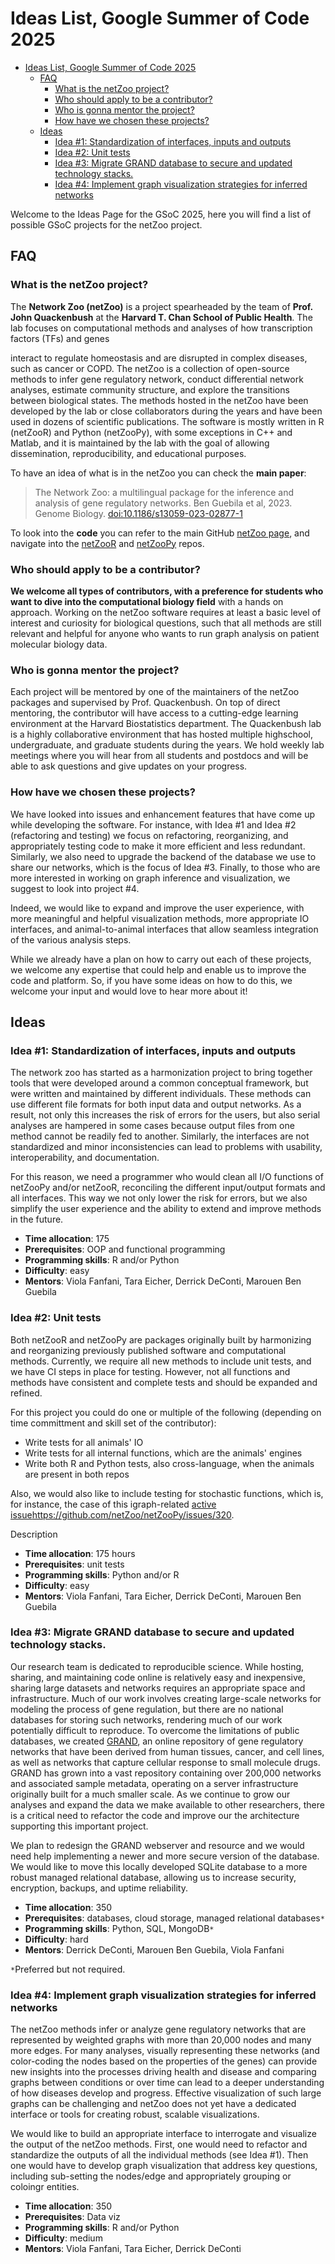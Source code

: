 # Ideas List, Google Summer of Code 2025 


- [Ideas List, Google Summer of Code 2025](#ideas-list-google-summer-of-code-2025)
  - [FAQ](#faq)
    - [What is the netZoo project?](#what-is-the-netzoo-project)
    - [Who should apply to be a contributor?](#who-should-apply-to-be-a-contributor)
    - [Who is gonna mentor the project?](#who-is-gonna-mentor-the-project)
    - [How have we chosen these projects?](#how-have-we-chosen-these-projects)
  - [Ideas](#ideas)
    - [Idea #1: Standardization of interfaces, inputs and outputs](#idea-1-standardization-of-interfaces-inputs-and-outputs)
    - [Idea #2: Unit tests](#idea-2-unit-tests)
    - [Idea #3: Migrate GRAND database to secure and updated technology stacks.](#idea-3-migrate-grand-database-to-secure-and-updated-technology-stacks)
    - [Idea #4: Implement graph visualization strategies for inferred networks](#idea-4-implement-graph-visualization-strategies-for-inferred-networks)

Welcome to the Ideas Page for the GSoC 2025, here you will find a list of possible GSoC projects for the netZoo project.

## FAQ

### What is the netZoo project?



The **Network Zoo (netZoo)** is a project spearheaded by the team of **Prof. John Quackenbush** at the **Harvard T. Chan School of
Public Health**.  The lab focuses on computational methods and analyses of how transcription factors (TFs) and genes

interact to regulate homeostasis and are disrupted in complex diseases, such as cancer or COPD. The netZoo is a
collection of open-source methods to infer gene regulatory network, conduct differential network analyses, estimate
community structure, and explore the transitions between biological states. The methods hosted in the netZoo have been
developed by the lab or close collaborators during the years and have been used in dozens of scientific publications.
The software is mostly written in R (netZooR) and Python  (netZooPy), with some exceptions in C++ and Matlab, and 
it is maintained by the lab with the goal of allowing dissemination, reproducibility, and educational purposes.

To have an idea of what is in the netZoo you can check the **main paper**: 
> The Network Zoo: a multilingual package for the inference and analysis of gene regulatory networks. Ben Guebila et al, 2023. Genome Biology. [doi:10.1186/s13059-023-02877-1](https://genomebiology.biomedcentral.com/articles/10.1186/s13059-023-02877-1)

To look into the **code** you can refer to the main GitHub [netZoo page](https://github.com/netZoo), and navigate into the
[netZooR](https://github.com/netZoo/netZooR) and [netZooPy](https://github.com/netZoo/netZooPy) repos.

### Who should apply to be a contributor?

**We welcome all types of contributors, with a preference for students who want to dive into the computational biology
field** with a hands on approach. Working on the netZoo software requires 
at least a basic level of interest and curiosity for biological questions, such that all methods are still relevant 
and helpful for anyone who wants to run graph analysis on patient molecular biology data.

### Who is gonna mentor the project?

Each project will be mentored by one of the maintainers of the netZoo packages and supervised by Prof. Quackenbush.
On top of direct mentoring, the contributor will have access to a cutting-edge learning environment at the Harvard 
Biostatistics department. The Quackenbush lab is a highly collaborative environment that has hosted multiple highschool, undergraduate, and
graduate students during the years. We hold weekly lab meetings where you will hear from all students and postdocs and
will be able to ask questions and give updates on your progress.

### How have we chosen these projects?

We have looked into issues and enhancement features that have come up while developing the software. For instance, with
Idea #1 and Idea #2 (refactoring and testing)
we focus on refactoring, reorganizing, and appropriately testing code 
to make it more efficient and less redundant. Similarly, we also need to upgrade the backend of the database we use to
share our networks, which is the focus of Idea #3.
Finally, to those who are more interested in working on graph inference and visualization, we suggest to look into 
project #4. 

Indeed, we would like to expand and improve the user experience, with more meaningful and helpful 
visualization methods, more appropriate IO interfaces, and animal-to-animal interfaces that allow seamless integration
of the various analysis steps.

While we already have a plan on how to carry out each of these projects, we welcome any expertise that could
help and enable us to improve the code and platform. So, if you have some ideas on how to do this, we welcome your input
and would love to hear more about it!

## Ideas

### Idea #1: Standardization of interfaces, inputs and outputs

The network zoo has started as a harmonization project to bring together tools that were developed around a common
conceptual framework, but were written and maintained by different individuals. These methods can use
different file formats for both input data and output networks. As a result, not only this increases the risk of errors
for the users, but also serial analyses are hampered in some cases because output files from one method cannot be readily fed to
another. Similarly, the interfaces are not standardized and minor inconsistencies can lead to problems with usability,
interoperability, and documentation.

For this reason, we need a programmer who would clean all I/O functions of netZooPy and/or netZooR, reconciling the
different input/output formats and all interfaces. This way we not only lower the risk for errors, but we also simplify
the user experience and the ability to extend and improve methods in the future.

- **Time allocation**: 175 
- **Prerequisites**: OOP and functional programming
- **Programming skills**: R and/or Python
- **Difficulty**: easy
- **Mentors**: Viola Fanfani, Tara Eicher, Derrick DeConti, Marouen Ben Guebila


### Idea #2: Unit tests

Both netZooR and netZooPy are packages originally built by harmonizing and reorganizing previously published software
and computational methods. Currently, we require all new methods to include unit tests, and we have CI steps in place
for testing. However, not all 
functions and methods have consistent and complete tests and should be expanded and refined. 

For this project you could do one or multiple of the following
(depending on time committment and skill set of the contributor):
- Write tests for all animals' IO
- Write tests for all internal functions, which are the animals' engines
- Write both R and Python tests, also cross-language, when the animals are present in both repos

Also, we would also like to include testing for stochastic functions, which is, for instance, the case of this
igraph-related [active issue]()https://github.com/netZoo/netZooPy/issues/320.

Description

- **Time allocation**: 175 hours
- **Prerequisites**: unit tests
- **Programming skills**: Python and/or R
- **Difficulty**: easy
- **Mentors**: Viola Fanfani, Tara Eicher, Derrick DeConti, Marouen Ben Guebila

### Idea #3: Migrate GRAND database to secure and updated technology stacks.

Our research team is dedicated to reproducible science. While hosting, sharing, and maintaining code online is
relatively easy and inexpensive, sharing large datasets and networks requires an appropriate space and infrastructure.
Much of our work involves creating large-scale networks for modeling the process of gene regulation, but there are no
national databases for storing such networks, rendering much of our work potentially difficult to reproduce. To overcome
the limitations of public databases, we created [GRAND](https://grand.networkmedicine.org/), an online repository of
gene regulatory networks that have been derived from human tissues, cancer, and cell lines, as well as networks that
capture cellular response to small molecule drugs. GRAND has grown into a vast repository containing over 200,000
networks and associated sample metadata, operating on a server infrastructure originally built for a much smaller scale.
As we continue to grow our analyses and expand the data we make available to other researchers, there is a critical need
to refactor the code and improve our the architecture supporting this important project.

We plan to redesign the GRAND webserver and resource and we would need help implementing a newer and more secure version of the database. We would like to move this locally developed SQLite database to a more robust managed relational database, allowing us to increase security, encryption, backups, and uptime reliability.

- **Time allocation**: 350
- **Prerequisites**: databases, cloud storage, managed relational databases`*`
- **Programming skills**: Python, SQL, MongoDB`*`
- **Difficulty**: hard
- **Mentors**: Derrick DeConti, Marouen Ben Guebila, Viola Fanfani

`*`Preferred but not required.


### Idea #4: Implement graph visualization strategies for inferred networks

The netZoo methods infer or analyze gene regulatory networks that are represented by weighted graphs with more than 20,000 nodes and many more edges. For many analyses, visually representing these networks (and color-coding the nodes based on the properties of the genes) can provide new insights into the processes driving health and disease and comparing graphs between conditions or over time can lead to a deeper understanding of how diseases develop and progress.  Effective visualization of such large graphs can be challenging and netZoo does not yet have a dedicated interface or tools for creating robust, scalable visualizations. 

We would like to build an appropriate interface to interrogate and visualize the output of the netZoo methods. First, one would need to refactor and standardize the outputs of all the individual methods (see Idea #1). Then one would have to develop graph visualization that address key questions, including sub-setting the nodes/edge and appropriately grouping or coloingr entities.

- **Time allocation**: 350 
- **Prerequisites**: Data viz
- **Programming skills**: R and/or Python
- **Difficulty**: medium
- **Mentors**: Viola Fanfani, Tara Eicher, Derrick DeConti


<!-- 
Brief descriptions of projects that can be completed in ~90 hour, ~175 hours or ~350 hours of your GSoC contributor’s time (and labeled appropriately).
For each project, a list of prerequisites, description of programming skills needed and estimation of difficulty level (easy, medium, hard).
If your organization plans to focus on mostly student level potential GSoC contributors for all projects that is fine, but please state it explicitly on your Ideas Page. Or if a given project idea is geared more toward a student level or a more advanced developer please state it clearly in the project idea so there is no confusion for applicants.
A list of potential mentors.
It must NOT be a link to your bug tracker. -->

